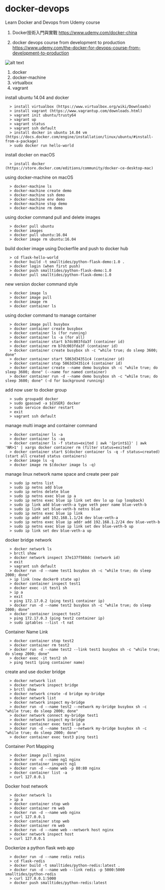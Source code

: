 # docker-devops
Learn Docker and Devops from Udemy course

1. Docker技術入門與實戰
   https://www.udemy.com/docker-china

2. docker devops course from development to production
   https://www.udemy.com/the-docker-for-devops-course-from-development-to-production

![alt text](https://github.com/smalltide/docker-devops/blob/master/screenshot.gif "docker-devops")

1. docker
2. docker-machine
3. virtualbox
4. vagrant

install ubuntu 14.04 and docker
```
  > install virtualbox (https://www.virtualbox.org/wiki/Downloads)
  > install vagrant (https://www.vagrantup.com/downloads.html)
  > vagrant init ubuntu/trusty64
  > vagrant up
  > vagrant status
  > vagrant ssh default
  > install docker in ubuntu 14.04 vm (https://docs.docker.com/engine/installation/linux/ubuntu/#install-from-a-package)
  > sudo docker run hello-world
```
install docker on macOS
```
  > install docker (https://store.docker.com/editions/community/docker-ce-desktop-mac)
```
using docker-machine on macOS
```
  > docker-machine ls
  > docker-machine create demo
  > docker-machine ssh demo
  > docker-machine env demo
  > docker-machine stop demo
  > docker-machine rm demo
```
using docker command pull and delete images
```
  > docker pull ubuntu
  > docker images
  > docker pull ubuntu:16.04
  > docker image rm ubuntu:16.04
```
build docker image using Dockerfile and push to docker hub
```
  > cd flask-hello-world
  > docker build -t smalltides/python-flask-demo:1.0 .
  > docker login (when first push)
  > docker push smalltides/python-flask-demo:1.0
  > docker pull smalltides/python-flask-demo:1.0
```
new version docker command style
```
  > docker image ls
  > docker image pull
  > docker image rm
  > docker container ls
```
using docker command to manage container
```
  > docker image pull busybox
  > docker container create busybox
  > docker container ls (for running)
  > docker container ls -a (for all)
  > docker container start b7dc003fda3f (container id)
  > docker container rm b7dc003fda3f (container id)
  > docker container create busybox sh -c "while true; do sleep 3600; done"
  > docker container start 5863d34351c4 (container id)
  > docker container stop 5863d34351c4 (container id)
  > docker container create --name demo busybox sh -c "while true; do sleep 3600; done" (--name for named container)
  > docker container run -d --name demo busybox sh -c "while true; do sleep 3600; done" (-d for background running)
```
add now user to docker group
```
  > sudo groupadd docker
  > sudo gpasswd -a ${USER} docker
  > sudo service docker restart
  > exit
  > vagrant ssh default
```
manage multi image and container command
```
  > docker container ls -a
  > docker container ls -aq
  > docker container ls -f status=exited | awk '{print$1}' | awk 'NR>1' | xargs docker container rm (filter status=exited)
  > docker container start $(docker container ls -q -f status=created) (start all created status containers)
  > docker image ls -q
  > docker image rm $(docker image ls -q)
```
manage linux network name space and create peer pair
```
  > sudo ip netns list
  > sudo ip netns add blue
  > sudo ip netns delete blue
  > sudo ip netns exec blue ip a
  > sudo ip netns exec blue ip link set dev lo up (up loopback)
  > sudo ip link add blue-veth-a type veth peer name blue-veth-b
  > sudo ip link set blue-veth-b netns blue
  > sudo ip netns exec blue ip link
  > sudo ip addr add 192.168.1.1/24 dev blue-veth-a
  > sudo ip netns exec blue ip addr add 192.168.1.2/24 dev blue-veth-b
  > sudo ip netns exec blue ip link set dev blue-veth-b up
  > sudo ip link set dev blue-veth-a up
```
docker bridge network
```
  > docker network ls
  > brctl show
  > docker network inspect 37e137f568dc (network id)
  > exit
  > vagrant ssh default
  > docker run -d --name test1 busybox sh -c "while true; do sleep 2000; done"
  > ip link (now docker0 state up)
  > docker container inspect test1
  > docker exec -it test1 sh
  > ip a
  > exit
  > ping 172.17.0.2 (ping test1 container ip)
  > docker run -d --name test2 busybox sh -c "while true; do sleep 2000; done"
  > docker container inspect test2
  > ping 172.17.0.3 (ping test2 container ip)
  > sudo iptables --list -t nat
```
Container Name Link
```
  > docker container stop test2
  > docker container rm test2
  > docker run -d --name test2 --link test1 busybox sh -c "while true; do sleep 2000; done"
  > docker exec -it test2 sh
  > ping test1 (ping container name)
```
create and use docker bridge
```
  > docker network list
  > docker network inspect bridge
  > brctl show
  > docker network create -d bridge my-bridge
  > docker network list
  > docker network inspect my-bridge
  > docker run -d --name test2 --network my-bridge busybox sh -c "while true; do sleep 2000; done"
  > docker network connect my-bridge test1
  > docker network inspect my-bridge
  > docker container exec test1 ip a
  > docker run -d --name test3 --network my-bridge busybox sh -c "while true; do sleep 2000; done"
  > docker container exec test3 ping test1
```
Container Port Mapping
```
  > docker image pull nginx
  > docker run -d --name ng1 nginx
  > docker container inspect ng1
  > docker run -d --name web -p 80:80 nginx
  > docker container list -a
  > curl 127.0.0.1
```
Docker host network
```
  > docker network ls
  > ip a
  > docker container stop web
  > docker container rm web
  > docker run -d --name web nginx
  > curl 127.0.0.1 
  > docker container stop web
  > docker container rm web
  > docker run -d --name web --network host nginx
  > docker network inspect host
  > curl 127.0.0.1
```
Dockerize a python flask web app
```
  > docker run -d --name redis redis
  > cd flask-redis
  > docker build -t smalltides/python-redis:latest .
  > docker run -d --name web --link redis -p 5000:5000 smalltides/python-redis
  > curl 127.0.0.1:5000
  > docker push smalltides/python-redis:latest
```